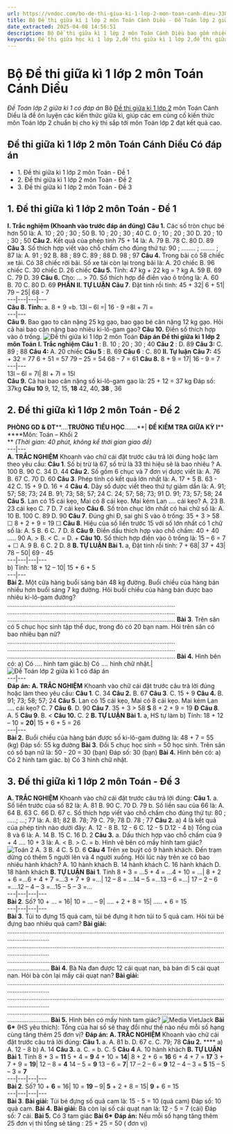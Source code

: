 ```yaml
---
url: https://vndoc.com/bo-de-thi-giua-ki-1-lop-2-mon-toan-canh-dieu-330457
title: Bộ Đề thi giữa kì 1 lớp 2 môn Toán Cánh Diều - Đề Toán lớp 2 giữa kì 1 có đáp án - VnDoc.com
date_extracted: 2025-04-08 14:56:51
description: Bộ Đề thi giữa kì 1 lớp 2 môn Toán Cánh Diều bao gồm nhiều dạng bài tập Toán cho các em học sinh tham khảo, ôn tập chuẩn bị cho đề toán lớp 2 giữa kì 1.
keywords: Đề thi giữa học kì 1 lớp 2,đề thi giữa kì 1 lớp 2,đề thi giữa học kì 1 môn toán lớp 2,Đề thi giữa học kì 1 lớp 2 môn Toán,đề thi giữa kì 1 lớp 2 môn Toán,đề kiểm tra giữa kì 1 lớp 2,đề kiểm tra giữa kì 1 lớp 2 môn Toán,Toán lớp 2,giải Toán lớp 2,đề toán lớp 2 giữa kì 1,ôn tập giữa học kì 1,Đề thi giữa kì 1 lớp 2 môn Toán sách Cánh Diều
---
```


# Bộ Đề thi giữa kì 1 lớp 2 môn Toán Cánh Diều
 _Đề Toán lớp 2 giữa kì 1 có đáp án_
Bộ [Đề thi giữa kì 1 lớp 2](<https://vndoc.com/de-thi-giua-ki-1-lop2>) môn Toán Cánh Diều là đề ôn luyện các kiến thức giữa kì, giúp các em củng cố kiến thức môn Toán lớp 2 chuẩn bị cho kỳ thi sắp tới môn Toán lớp 2 đạt kết quả cao.
## Đề thi giữa kì 1 lớp 2 môn Toán Cánh Diều Có đáp án
  * 1\. Đề thi giữa kì 1 lớp 2 môn Toán - Đề 1
  * 2\. Đề thi giữa kì 1 lớp 2 môn Toán - Đề 2
  * 3\. Đề thi giữa kì 1 lớp 2 môn Toán - Đề 3

## **1\. Đề thi giữa kì 1 lớp 2 môn Toán - Đề 1**
**I. Trắc nghiệm \(Khoanh vào trước đáp án đúng\)**
**Câu 1.** Các số tròn chục bé hơn 50 là:
A. 10 ; 20 ; 30 ; 50
B. 10 ; 20 ; 30 ; 40
C. 0 ; 10 ; 20 ; 30
D. 20 ; 10 ; 30 ; 50
**Câu 2.** Kết quả của phép tính 75 + 14 là:
A. 79
B. 78
C. 80
D. 89
**Câu 3**. Số thích hợp viết vào chỗ chấm cho đúng thứ tự:
90 ; …….. ; …….. ; 87 là:
A. 91 ; 92
B. 88 ; 89
C. 89 ; 88
D. 98 ; 97
**Câu 4.** Trong bãi có 58 chiếc xe tải. Có 38 chiếc rời bãi. Số xe tải còn lại trong bãi là:
A. 20 chiếc
B. 96 chiếc
C. 30 chiếc
D. 26 chiếc
**Câu 5.** Tính: 47 kg + 22 kg = ? kg
A. 59
B. 69
C. 79
D. 39
**Câu 6.** Cho: … > 70\. Số thích hợp để điền vào ô trống là:
A. 60
B. 70
C. 80
D. 69
**PHẦN II. TỰ LUẬN**
**Câu 7**. Đặt tính rồi tính:
45 + 32| 6 + 51| 79 – 25| 68 - 7  
---|---|---|---  
**Câu 8. Tính:**
a. 8 + 9 =b. 13l – 6l =| 16 - 9 =8l + 7l =  
---|---  
**Câu 9.** Bao gạo to cân nặng 25 kg gạo, bao gạo bé cân nặng 12 kg gạo. Hỏi cả hai bao cân nặng bao nhiêu ki-lô-gam gạo?
**Câu 10.** Điền số thích hợp vào ô trống.
![Đề thi giữa kì 1 lớp 2 môn Toán](https://i.vdoc.vn/data/image/2021/10/28/de-thi-giua-ki-1-lop-2-mon-toan-2.jpg)
**Đáp án Đề thi giữa kì 1 lớp 2 môn Toán**
**I. Trắc nghiệm**
**Câu 1** : B. 10 ; 20 ; 30 ; 40
**Câu 2** : D. 89
**Câu 3:** C. 89 ; 88
**Câu 4:** A. 20 chiếc
**Câu 5** : B. 69
**Câu 6** : C. 80
**II. Tự luận**
**Câu 7:**
45 + 32 = 77
6 + 51 = 57
79 – 25 = 54
68 - 7 = 61
**Câu 8.**
8 + 9 = 17| 16 - 9 = 7  
---|---  
13l – 6l = 7l| 8l + 7l = 15l  
**Câu 9.**
Cả hai bao cân nặng số ki-lô-gam gạo là:
25 + 12 = 37 kg
Đáp số: 37kg
**Câu 10**
9, 12, 15, **18**
42, 40, **38** , 36
## **2\. Đề thi giữa kì 1 lớp 2 môn Toán - Đề 2**
**PHÒNG GD & ĐT****….****TRƯỜNG TIỂU HỌC****…….**| **ĐỀ KIỂM TRA GIỮA KỲ I****  
****Môn: Toán – Khối 2  
** _\(Thời gian: 40 phút, không kể thời gian giao đề\)_  
---|---  
**A. TRẮC NGHIỆM**
Khoanh vào chữ cái đặt trước câu trả lời đúng hoặc làm theo yêu cầu:
**Câu 1**. Số bị trừ là 67, số trừ là 33 thì hiệu sẽ là bao nhiêu ?
A. 100
B. 90
C. 34
D. 44
**Câu 2.** Số gồm 6 chục và 7 đơn vị được viết là:
A. 76
B. 67
C. 70
D. 60
**Câu 3**. Phép tính có kết quả lớn nhất là:
A. 17 + 5
B. 63 - 42
C. 15 + 9
D. 16 + 4
**Câu 4.** Dãy số được viết theo thứ tự giảm dần là:
A. 91; 57; 58; 73; 24
B. 91; 73; 58; 57; 24
C. 24; 57; 58; 73; 91
D. 91; 73; 57; 58; 24
**Câu 5**. Lan có 15 cái kẹo, Mai có 8 cái kẹo. Mai kém Lan …. cái kẹo?
A. 23
B. 23 cái kẹo
C. 7
D. 7 cái kẹo
**Câu 6**. Số tròn chục lớn nhất có hai chữ số là:
A. 10
B. 100
C. 89
D. 90
**Câu 7**. Đúng ghi Đ, sai ghi S vào ô trống:
35 + 3 > 58 ☐
8 + 2 + 9 = 19 ☐
**Câu 8**. Hiệu của số liền trước 15 với số lớn nhất có 1 chữ số là:
A. 5
B. 6
C. 7
D. 8
**Câu 9**. Điền dấu thích hợp vào chỗ chấm: 40 + 40 ..... 90
A. >
B. <
C. =
D. +
**Câu 10.** Số thích hợp điền vào ô trống là: 15 – 6 = 7 + ☐
A. 9
B. 6
C. 2
D. 8
**B. TỰ LUẬN**
**Bài 1.** a, Đặt tính rồi tính:
7 + 68| 37 + 43| 78 – 50| 69 - 45  
---|---|---|---  
b\) Tính:
18 + 12 – 10| 15 + 6 + 5  
---|---  
**Bài 2.** Một cửa hàng buổi sáng bán 48 kg đường. Buổi chiều của hàng bán nhiều hơn buổi sáng 7 kg đường. Hỏi buổi chiều của hàng bán được bao nhiêu ki-lô-gam đường?
……………………………………………………………………………………
……………………………………………………………………………………
……………………………………………………………………………………
**Bài 3**. Trên sân có 5 chục học sinh tập thể dục, trong đó có 20 bạn nam. Hỏi trên sân có bao nhiêu bạn nữ?
……………………………………………………………………………………
……………………………………………………………………………………
……………………………………………………………………………………
**Bài 4.** Hình bên có:
a\) Có …. hình tam giác.b\) Có …. hình chữ nhật.| ![Đề Toán lớp 2 giữa kì 1 có đáp án](https://i.vdoc.vn/data/image/2024/10/26/Toan-2.jpg)  
---|---  
**Đáp án:**
**A. TRẮC NGHIỆM**
Khoanh vào chữ cái đặt trước câu trả lời đúng hoặc làm theo yêu cầu:
**Câu 1**.
C. 34
**Câu 2.**
B. 67
**Câu 3**.
C. 15 + 9
**Câu 4.**
B. 91; 73; 58; 57; 24
**Câu 5**. Lan có 15 cái kẹo, Mai có 8 cái kẹo. Mai kém Lan …. cái kẹo?
C. 7
**Câu 6**.
D. 90
**Câu 7**.
35 + 3 > 58 **S**
8 + 2 + 9 = 19 **Đ**
**Câu 8**.
A. 5
**Câu 9**.
B. <
**Câu 10.**
C. 2
**B. TỰ LUẬN**
**Bài 1.**
a, HS tự làm
b\) Tính:
18 + 12 – 10 = **20**|  15 + 6 + 5 = 26  
---|---  
**Bài 2.**
Buổi chiều của hàng bán được số ki-lô-gam đường là:
48 + 7 = 55 \(kg\)
Đáp số: 55 kg đường
**Bài 3**.
Đổi 5 chục học sinh = 50 học sinh.
Trên sân có số bạn nữ là:
50 - 20 = 30 \(bạn\)
Đáp số: 30 \(bạn\)
**Bài 4.** Hình bên có:
a\) Có 2 hình tam giác.
b\) Có 3 hình chữ nhật.
## **3\. Đề thi giữa kì 1 lớp 2 môn Toán - Đề 3**
**A. TRẮC NGHIỆM**
Khoanh vào chữ cái đặt trước câu trả lời đúng:
**Câu 1.**
a. Số liền trước của số 82 là:
A. 81
B. 90
C. 70
D. 79
b. Số liền sau của 66 là:
A. 64
B. 63
C. 66
D. 67
c. Số thích hợp viết vào chỗ chấm cho đúng thứ tự: 80 ; …..; …; 77 là:
A. 81; 82
B. 78; 79
C. 79; 78
D. 78 ; 77
**Câu 2.** a\) 4 là kết quả của phép tính nào dưới đây:
A. 12 - 8
B. 12 - 6
C. 12 - 5
D.12 - 4
b\) Tổng của 8 và 6 là:
A. 14
B. 15
C. 16
D. 2
**Câu 3.**
a. Dấu thích hợp vào chỗ chấm của 9 + 4 …. 10 + 3 là:
A. <
B. >
C. =
b. Hình vẽ bên có mấy hình tam giác?
![Toán 2](https://i.vdoc.vn/data/image/2024/10/28/Toan-2-4.jpg)
A. 3
B. 4
C. 5
D. 6
**Câu 4** Trên xe buýt có 9 hành khách. Đến trạm dừng có thêm 5 người lên và 4 người xuống. Hỏi lúc này trên xe có bao nhiêu hành khách?
A. 10 hành khách
B. 14 hành khách
C. 16 hành khách
D. 18 hành khách
**B. TỰ LUẬN**
**Bài 1**. Tính
8 + 3 = …5 + 4 = …4 + 10 = …| 8 + 2 + 6 =…6 + 4 + 7 =…3 + 7 + 9 =…| 12 – 8 = …14 – 5 =…13 – 6 =…| 17 – 2 – 6 =….12 – 4 – 3 =…15 – 5 – 3 =…  
---|---|---|---  
**Bài 2**. Số?
10 + ... = 16| 10 = ... – 9| .... + 2 + 8 = 15| ..... + 6 = 15  
---|---|---|---  
**Bài 3**. Túi to đựng 15 quả cam, túi bé đựng ít hơn túi to 5 quả cam. Hỏi túi bé đựng bao nhiêu quả cam?
**Bài giải:**
....................................................................................................................................................
....................................................................................................................................................
....................................................................................................................................................
**Bài 4.** Bà Na đan được 12 cái quạt nan, bà bán đi 5 cái quạt nan.
Hỏi bà còn lại mấy cái quạt nan?
**Bài giải:**
....................................................................................................................................................
....................................................................................................................................................
....................................................................................................................................................
**Bài 5.** Hình bên có mấy hình tam giác?
![Media VietJack](https://i.vdoc.vn/data/image/2024/10/28/1-1666390783.png)
**Bài 6\*** \(HS yêu thích\): Tổng của hai số sẽ thay đổi như thế nào nếu mỗi số hạng cùng tăng thêm 25 đơn vị?
**Đáp án:**
**A. TRẮC NGHIỆM**
Khoanh vào chữ cái đặt trước câu trả lời đúng:
**Câu 1.**
a.
A. 81
b.
D. 67
c.
C. 79; 78
**Câu 2.**
**** a\)
A. 12 - 8
b\)
A. 14
**Câu 3.**
a.
C. =
b.
C. 5
**Câu 4**
A. 10 hành khách
**B. TỰ LUẬN**
**Bài 1**. Tính
8 + 3 = **11** 5 + 4 = **9** 4 + 10 = **14**|  8 + 2 + 6 = **16** 6 + 4 + 7 = **17** 3 + 7 + 9 = **19**|  12 – 8 = **4** 14 – 5 = **9** 13 – 6 = **7**|  17 – 2 – 6 = **9** 12 – 4 – 3 = **5** 15 – 5 – 3 = **7**  
---|---|---|---  
**Bài 2**. Số?
10 + **6** = 16| 10 = **19** – 9| **5** \+ 2 + 8 = 15| **9** \+ 6 = 15  
---|---|---|---  
**Bài 3**.
**Bài giải:**
Túi bé đựng số quả cam là:
15 - 5 = 10 \(quả cam\)
Đáp số: 10 quả cam.
**Bài 4.**
**Bài giải:**
Bà còn lại số cái quạt nan là:
12 - 5 = 7 \(cái\)
Đáp số: 7 cái.
**Bài 5.**
Có 3 tam giác
**Bài 6\***
 **Đáp án:** Nếu mỗi số hạng tăng thêm 25 đơn vị thì tổng sẽ tăng : 25 + 25 = 50 \( đơn vị\)
